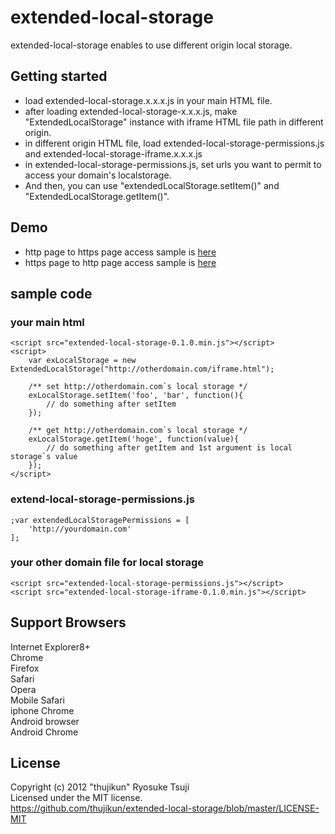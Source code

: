 # extended-local-storage
extended-local-storage enables to use different origin local storage.

## Getting started
* load extended-local-storage.x.x.x.js in your main HTML file.
* after loading extended-local-storage-x.x.x.js, make "ExtendedLocalStorage" instance with iframe HTML file path in different origin.
* in different origin HTML file, load extended-local-storage-permissions.js and extended-local-storage-iframe.x.x.x.js
* in extended-local-storage-permissions.js, set urls you want to permit to access your domain's localstorage.
* And then, you can use "extendedLocalStorage.setItem()" and "ExtendedLocalStorage.getItem()".

## Demo
* http page to https page access sample is [here](http://kabocha.orz.hm/test/extended-local-storage.html)
* https page to http page access sample is [here](https://kabocha.orz.hm/extended-local-storage.html)

## sample code

### your main html
```shell
<script src="extended-local-storage-0.1.0.min.js"></script>
<script>
    var exLocalStorage = new ExtendedLocalStorage("http://otherdomain.com/iframe.html");

    /** set http://otherdomain.com`s local storage */
    exLocalStorage.setItem('foo', 'bar', function(){
        // do something after setItem
    });

    /** get http://otherdomain.com`s local storage */
    exLocalStorage.getItem('hoge', function(value){
        // do something after getItem and 1st argument is local storage`s value
    });
</script>
```
### extend-local-storage-permissions.js
```shell
;var extendedLocalStoragePermissions = [
    'http://yourdomain.com'
];
```
### your other domain file for local storage
```shell
<script src="extended-local-storage-permissions.js"></script>
<script src="extended-local-storage-iframe-0.1.0.min.js"></script>
```

## Support Browsers
Internet Explorer8+  
Chrome  
Firefox  
Safari  
Opera  
Mobile Safari  
iphone Chrome  
Android browser  
Android Chrome  

## License
Copyright (c) 2012 "thujikun" Ryosuke Tsuji  
Licensed under the MIT license.  
<https://github.com/thujikun/extended-local-storage/blob/master/LICENSE-MIT>
